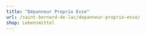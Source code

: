 ```yaml
---
title: "Dépanneur Proprio Esso"
url: /saint-bernard-de-lac/depanneur-proprio-esso/
shop: Lebensmittel
---
```

